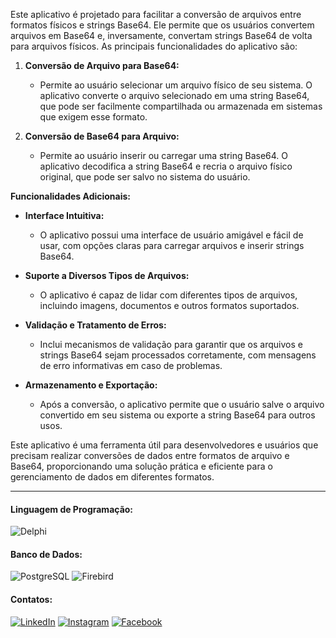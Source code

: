 Este aplicativo é projetado para facilitar a conversão de arquivos entre formatos físicos e strings Base64. Ele permite que os usuários convertem arquivos em Base64 e, inversamente, convertam strings Base64 de volta para arquivos físicos. As principais funcionalidades do aplicativo são:

1. **Conversão de Arquivo para Base64:**
   - Permite ao usuário selecionar um arquivo físico de seu sistema. O aplicativo converte o arquivo selecionado em uma string Base64, que pode ser facilmente compartilhada ou armazenada em sistemas que exigem esse formato.

2. **Conversão de Base64 para Arquivo:**
   - Permite ao usuário inserir ou carregar uma string Base64. O aplicativo decodifica a string Base64 e recria o arquivo físico original, que pode ser salvo no sistema do usuário.

**Funcionalidades Adicionais:**

- **Interface Intuitiva:**
  - O aplicativo possui uma interface de usuário amigável e fácil de usar, com opções claras para carregar arquivos e inserir strings Base64.

- **Suporte a Diversos Tipos de Arquivos:**
  - O aplicativo é capaz de lidar com diferentes tipos de arquivos, incluindo imagens, documentos e outros formatos suportados.

- **Validação e Tratamento de Erros:**
  - Inclui mecanismos de validação para garantir que os arquivos e strings Base64 sejam processados corretamente, com mensagens de erro informativas em caso de problemas.

- **Armazenamento e Exportação:**
  - Após a conversão, o aplicativo permite que o usuário salve o arquivo convertido em seu sistema ou exporte a string Base64 para outros usos.

Este aplicativo é uma ferramenta útil para desenvolvedores e usuários que precisam realizar conversões de dados entre formatos de arquivo e Base64, proporcionando uma solução prática e eficiente para o gerenciamento de dados em diferentes formatos.

____________________________________________________________________________________________________________________________________________________________________

#### Linguagem de Programação:
![Delphi](https://img.shields.io/badge/Delphi_RAD_Studio-B22222?style=for-the-badge&logo=delphi&logoColor=white)

#### Banco de Dados:
![PostgreSQL](https://img.shields.io/badge/PostgreSQL-316192?style=for-the-badge&logo=postgresql&logoColor=white)
![Firebird](https://firebirdsql.org/img/about/logos/firebird-logo-32.png)

#### Contatos:
[![LinkedIn](https://img.shields.io/badge/LinkedIn-0077B5?style=for-the-badge&logo=linkedin&logoColor=white)](https://www.linkedin.com/in/janderson-silva-a2ab07b1/)
[![Instagram](https://img.shields.io/badge/Instagram-E4405F?style=for-the-badge&logo=instagram&logoColor=white)](https://www.instagram.com/janderson.silv/)
[![Facebook](https://img.shields.io/badge/Facebook-1877F2?style=for-the-badge&logo=facebook&logoColor=white)](https://www.facebook.com/janderson.silva.58)
